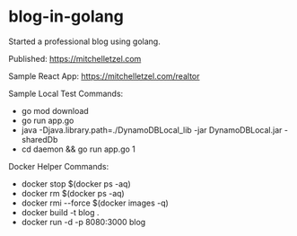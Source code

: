 # blog-in-golang
Started a professional blog using golang.

Published: https://mitchelletzel.com

Sample React App: https://mitchelletzel.com/realtor

Sample Local Test Commands:

 * go mod download
 * go run app.go
 * java -Djava.library.path=./DynamoDBLocal_lib -jar DynamoDBLocal.jar -sharedDb
 * cd daemon && go run app.go 1

 Docker Helper Commands:

 * docker stop $(docker ps -aq)
 * docker rm $(docker ps -aq)
 * docker rmi --force $(docker images -q)
 * docker build -t blog .
 * docker run -d -p 8080:3000 blog

